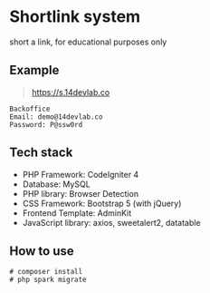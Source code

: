
# Shortlink system
short a link, for educational purposes only

## Example
> https://s.14devlab.co
``` 
Backoffice
Email: demo@14devlab.co
Password: P@ssw0rd
```

## Tech stack
- PHP Framework: CodeIgniter 4
- Database: MySQL
- PHP library: Browser Detection
- CSS Framework: Bootstrap 5 (with jQuery)
- Frontend Template: AdminKit
- JavaScript library: axios, sweetalert2, datatable

## How to use
```
# composer install
# php spark migrate
```

